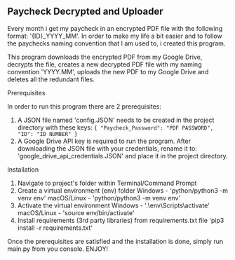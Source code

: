 ## Paycheck Decrypted and Uploader
Every month i get my paycheck in an encrypted PDF file with the following format: '{ID}_YYYY_MM'.
In order to make my life a bit easier and to follow the paychecks naming convention that I am used to, i created this program.

This program downloads the encrypted PDF from my Google Drive, decrypts the file, creates a new decrypted PDF file with my naming convention 'YYYY.MM', uploads the new 
PDF to my Google Drive and deletes all the redundant files.

Prerequisites

In order to run this program there are 2 prerequisites:
1. A JSON file named 'config.JSON' needs to be created in the project directory with these keys:
            `{
              "Paycheck_Password": "PDF PASSWORD",
              "ID": "ID NUMBER"
            }`
2. A Google Drive API key is required to run the program. After downloading the JSON file with your 
credentials, rename it to: 'google_drive_api_credentials.JSON' and place it in the project directory.

Installation
1. Navigate to project's folder within Terminal/Command Prompt
2. Create a virtual environment (env) folder
       Windows - 'python/python3 -m venv env'
       macOS/Linux - 'python/python3 -m venv env'
3. Activate the virtual environment
    Windows - '.\env\Scripts\activate'
    macOS/Linux - 'source env/bin/activate'
4. Install requirements (3rd party libraries) from requirements.txt file
    'pip3 install -r requirements.txt'


Once the prerequisites are satisfied and the installation is done, simply run main.py from you console.
ENJOY!


